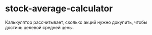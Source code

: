 # stock-average-calculator
Калькулятор рассчитывает, сколько акций нужно докупить, чтобы достичь целевой средней цены.
